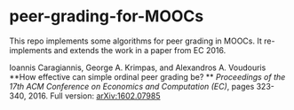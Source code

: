 # peer-grading-for-MOOCs
This repo implements some algorithms for peer grading in MOOCs. It re-implements and extends the work in a paper from EC 2016.

Ioannis Caragiannis, George A. Krimpas, and Alexandros A. Voudouris 
**How effective can simple ordinal peer grading be? **
*Proceedings of the 17th ACM Conference on Economics and Computation (EC)*, pages 323-340, 2016. 
Full version: [arXiv:1602.07985](http://arxiv.org/abs/1602.07985)